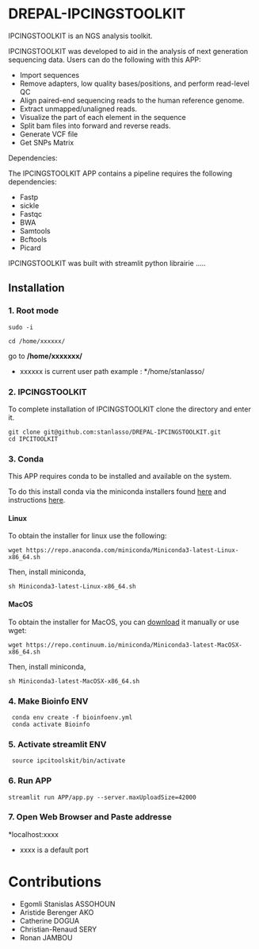 # DREPAL-IPCINGSTOOLKIT

IPCINGSTOOLKIT is an NGS analysis toolkit.

IPCINGSTOOLKIT was developed to aid in the analysis of next generation sequencing data. Users can do the following with this APP:

* Import sequences  
* Remove adapters, low quality bases/positions, and perform read-level QC 
* Align paired-end sequencing reads to the human reference genome.
* Extract unmapped/unaligned reads.
* Visualize the part of each element in the sequence 
* Split bam files into forward and reverse reads.
* Generate VCF file
* Get SNPs Matrix


Dependencies: 

The IPCINGSTOOLKIT APP contains a pipeline requires the following dependencies:

* Fastp
* sickle
* Fastqc 
* BWA 
* Samtools
* Bcftools
* Picard

IPCINGSTOOLKIT was built with streamlit python librairie  .....

## Installation

### 1.  Root mode

```
sudo -i
```
```
cd /home/xxxxxx/
```
go to **/home/xxxxxxx/** 
- xxxxxx is current user path example : */home/stanlasso/

### 2. IPCINGSTOOLKIT

To complete installation of IPCINGSTOOLKIT  clone the directory and enter it.

```
git clone git@github.com:stanlasso/DREPAL-IPCINGSTOOLKIT.git
cd IPCITOOLKIT
```
### 3. Conda

This APP requires conda to be installed and available on the system.

To do this install conda via the miniconda installers found [here](https://docs.conda.io/en/latest/miniconda.html) and instructions [here](https://docs.conda.io/projects/continuumio-conda/en/latest/user-guide/install/index.html).
 

#### Linux

  To obtain the installer for linux use the following:
```
wget https://repo.anaconda.com/miniconda/Miniconda3-latest-Linux-x86_64.sh
```

  Then, install miniconda,

```
sh Miniconda3-latest-Linux-x86_64.sh
```

#### MacOS

  To obtain the installer for MacOS, you can [download](https://docs.conda.io/en/latest/miniconda.html) it manually or use wget:
```
wget https://repo.continuum.io/miniconda/Miniconda3-latest-MacOSX-x86_64.sh
```

  Then, install miniconda,

```
sh Miniconda3-latest-MacOSX-x86_64.sh
```

### 4. Make Bioinfo ENV
```
 conda env create -f bioinfoenv.yml
 conda activate Bioinfo
```
### 5. Activate streamlit ENV
```
 source ipcitoolskit/bin/activate
```

### 6. Run APP
```
streamlit run APP/app.py --server.maxUploadSize=42000

```
### 7. Open Web Browser and Paste addresse
*localhost:xxxx 
- xxxx is a default port 

# Contributions

- Egomli Stanislas ASSOHOUN 
- Aristide Berenger AKO 
- Catherine DOGUA 
- Christian-Renaud SERY
- Ronan JAMBOU 
